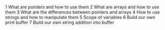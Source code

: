 1 What are pointers and how to use them
2 What are arrays and how to use them
3 What are the differences between pointers and arrays
4 How to use strings and how to manipulate them
5 Scope of variables
6 Build our own print buffer
7 Build our own string addition into buffer